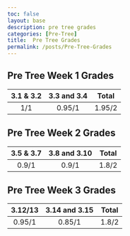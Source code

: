 ```yaml
---
toc: false
layout: base
description: pre tree grades
categories: [Pre-Tree]
title:  Pre Tree Grades
permalink: /posts/Pre-Tree-Grades
---
```


## Pre Tree Week 1 Grades

| 3.1 & 3.2 | 3.3 and 3.4 | Total |
| :---------: | :-----------: | :---------: |
| 1/1 | 0.95/1 | 1.95/2 |

## Pre Tree Week 2 Grades

| 3.5 & 3.7 | 3.8 and 3.10 | Total |
| :---------: | :-----------: | :---------: |
| 0.9/1 | 0.9/1 | 1.8/2 |

## Pre Tree Week 3 Grades

| 3.12/13 | 3.14 and 3.15 | Total |
| :---------: | :-----------: | :---------: |
| 0.95/1 | 0.85/1 | 1.8/2 |
